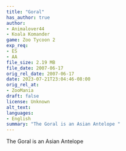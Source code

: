 ```yaml
---
title: "Goral"
has_author: true
author: 
- Animalover44
- Koala Komander
game: Zoo Tycoon 2
exp_req: 
- ES
- AA
file_size: 2.19 MB
file_date: 2007-06-17
orig_rel_date: 2007-06-17
date: 2023-07-21T23:04:46-08:00
orig_rel_at: 
- ZooMania
draft: false
license: Unknown
alt_text: 
languages:
- English
summary: "The Goral is an Asian Antelope "
---
```


The Goral is an Asian Antelope 